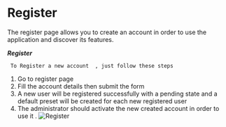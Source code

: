 # Register

The register page allows you to create an account in order to use the application and discover its features.

___Register___

` To Register a new account  , just follow these steps`

1. Go to register page 
2. Fill the account details then submit the form
3. A new user  will be registered successfully with a pending state and a default preset will be created for each new registered user
4. The administrator should activate the new created account in order to use it .
![Register](/img/register.png)